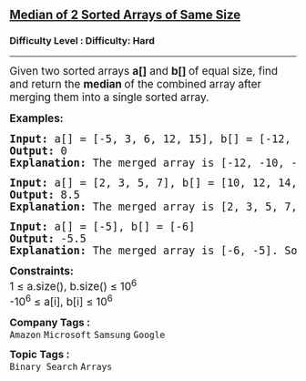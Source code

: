 <h2><a href="https://www.geeksforgeeks.org/problems/median-of-2-sorted-arrays-of-same-size/1">Median of 2 Sorted Arrays of Same Size</a></h2><h3>Difficulty Level : Difficulty: Hard</h3><hr><div class="problems_problem_content__Xm_eO" bis_skin_checked="1"><p><span style="font-size: 14pt;">Given two sorted arrays <strong>a[]</strong>&nbsp;and&nbsp;<strong>b[]&nbsp;</strong></span><span style="font-size: 18.6667px;">of equal size</span><span style="font-size: 14pt;">, find and return the&nbsp;</span><strong style="font-size: 14pt;">median&nbsp;</strong><span style="font-size: 14pt;">of the combined array after merging them into a single sorted array.</span></p>
<p><span style="font-size: 14pt;"><strong>Examples:</strong></span></p>
<pre><span style="font-size: 14pt;"><strong>Input: </strong>a[] = [-5, 3, 6, 12, 15], b[] = [-12, -10, -6, -3, 4]
<strong>Output: </strong>0<strong>
Explanation: </strong>The merged array is [-12, -10, -6, -5, -3, 3, 4, 6, 12, 15]. So the median of the merged array is (-3 + 3) / 2 = 0.</span></pre>
<pre><strong style="font-family: 'andale mono', monospace; font-size: 14pt;">Input: </strong><span style="font-family: 'andale mono', monospace; font-size: 14pt;">a[] = [2, 3, 5, 7], b[] = [10, 12, 14, 16]<br></span><span style="font-size: 14pt; font-family: 'andale mono', monospace;"><strong>Output: </strong>8.5<br><strong>Explanation: </strong>The merged array is [2, 3, 5, 7, 10, 12, 14, 16]. So the median of the merged array is (7 + 10) / 2 = 8.5.</span></pre>
<pre><span style="font-size: 14pt; font-family: 'andale mono', monospace;"><strong>Input: </strong>a[] = [-5], b[] = [-6]
<strong>Output: </strong>-5.5<br><strong>Explanation: </strong>The merged array is [-6, -5]. So the median of the merged array is (-6 + -5) / 2 = -5.5.<br></span></pre>
<p><span style="font-size: 14pt;"><strong>Constraints:&nbsp;</strong><br>1 ≤ a.size(), b.size() ≤ 10<sup>6<br></sup><span style="font-size: 18.6667px;">-10</span><sup>6</sup>&nbsp;≤ a[i], b[i] ≤ 10<sup>6</sup></span></p></div><p><span style=font-size:18px><strong>Company Tags : </strong><br><code>Amazon</code>&nbsp;<code>Microsoft</code>&nbsp;<code>Samsung</code>&nbsp;<code>Google</code>&nbsp;<br><p><span style=font-size:18px><strong>Topic Tags : </strong><br><code>Binary Search</code>&nbsp;<code>Arrays</code>&nbsp;